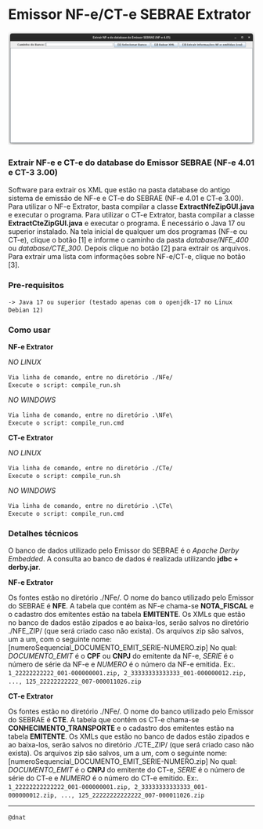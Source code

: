 # Emissor NF-e/CT-e SEBRAE Extrator

![tela-inicial](img.png)

### Extrair NF-e e CT-e do database do Emissor SEBRAE (NF-e 4.01 e CT-3 3.00)
Software para extrair os XML que estão na pasta database do antigo sistema de emissão de NF-e e CT-e do SEBRAE (NF-e 4.01 e CT-e 3.00).
Para utilizar o NF-e Extrator, basta compilar a classe **ExtractNfeZipGUI.java** e executar o programa.
Para utilizar o CT-e Extrator, basta compilar a classe **ExtractCteZipGUI.java** e executar o programa.
É necessário o Java 17 ou superior instalado.
Na tela inicial de qualquer um dos programas (NF-e ou CT-e), clique o botão [1] e informe o caminho da pasta *database/NFE_400* ou *database/CTE_300*. Depois clique no botão [2] para extrair os arquivos.
Para extrair uma lista com informações sobre NF-e/CT-e, clique no botão [3].


### Pre-requisitos

```
-> Java 17 ou superior (testado apenas com o openjdk-17 no Linux Debian 12)
```

### Como usar
**NF-e Extrator**

_NO LINUX_
```
Via linha de comando, entre no diretório ./NFe/
Execute o script: compile_run.sh
```

_NO WINDOWS_
```
Via linha de comando, entre no diretório .\NFe\
Execute o script: compile_run.cmd
```

**CT-e Extrator**

_NO LINUX_
```
Via linha de comando, entre no diretório ./CTe/
Execute o script: compile_run.sh
```

_NO WINDOWS_
```
Via linha de comando, entre no diretório .\CTe\
Execute o script: compile_run.cmd
```

### Detalhes técnicos
O banco de dados utilizado pelo Emissor do SEBRAE é o *Apache Derby Embedded*.
A consulta ao banco de dados é realizada utilizando **jdbc + derby.jar**.

**NF-e Extrator**

Os fontes estão no diretório ./NFe/.
O nome do banco utilizado pelo Emissor do SEBRAE é **NFE**. A tabela que contém as NF-e chama-se **NOTA_FISCAL** e o cadastro dos emitentes estão na tabela **EMITENTE**.
Os XMLs que estão no banco de dados estão zipados e ao baixa-los, serão salvos no diretório ./NFE_ZIP/ (que será criado caso não exista).
Os arquivos zip são salvos, um a um, com o seguinte nome: [numeroSequencial_DOCUMENTO_EMIT_SERIE-NUMERO.zip]
No qual: *DOCUMENTO_EMIT* é o **CPF** ou **CNPJ** do emitente da NF-e, *SERIE* é o número de série da NF-e e *NUMERO* é o número da NF-e emitida.
Ex:. `1_22222222222_001-000000001.zip, 2_33333333333333_001-000000012.zip, ..., 125_22222222222_007-000011026.zip`

**CT-e Extrator**

Os fontes estão no diretório ./NFe/.
O nome do banco utilizado pelo Emissor do SEBRAE é **CTE**. A tabela que contém os CT-e chama-se **CONHECIMENTO_TRANSPORTE** e o cadastro dos emitentes estão na tabela **EMITENTE**.
Os XMLs que estão no banco de dados estão zipados e ao baixa-los, serão salvos no diretório ./CTE_ZIP/ (que será criado caso não exista).
Os arquivos zip são salvos, um a um, com o seguinte nome: [numeroSequencial_DOCUMENTO_EMIT_SERIE-NUMERO.zip]
No qual: *DOCUMENTO_EMIT* é o **CNPJ** do emitente do CT-e, *SERIE* é o número de série do CT-e e *NUMERO* é o número do CT-e emitido.
Ex:. `1_22222222222222_001-000000001.zip, 2_33333333333333_001-000000012.zip, ..., 125_22222222222222_007-000011026.zip`


---

```
@dnat
```


